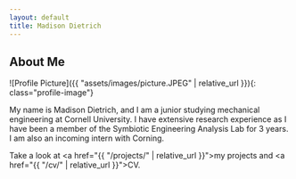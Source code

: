 ```yaml
---
layout: default
title: Madison Dietrich
---
```


## About Me


![Profile Picture]({{ "assets/images/picture.JPEG" | relative_url }}){: class="profile-image"}

 
My name is Madison Dietrich, and I am a junior studying mechanical engineering at Cornell University. I have extensive research experience as I have been a member of the Symbiotic Engineering Analysis Lab for 3 years. I am also an incoming intern with Corning.

Take a look at <a href="{{ "/projects/" | relative_url }}">my projects</a> and <a href="{{ "/cv/" | relative_url }}">CV</a>.
